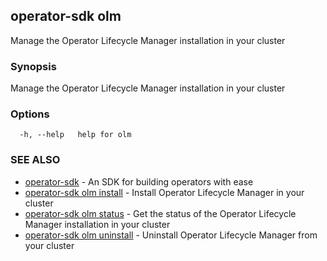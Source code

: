 ## operator-sdk olm

Manage the Operator Lifecycle Manager installation in your cluster

### Synopsis

Manage the Operator Lifecycle Manager installation in your cluster

### Options

```
  -h, --help   help for olm
```

### SEE ALSO

* [operator-sdk](operator-sdk.md)	 - An SDK for building operators with ease
* [operator-sdk olm install](operator-sdk_olm_install.md)	 - Install Operator Lifecycle Manager in your cluster
* [operator-sdk olm status](operator-sdk_olm_status.md)	 - Get the status of the Operator Lifecycle Manager installation in your cluster
* [operator-sdk olm uninstall](operator-sdk_olm_uninstall.md)	 - Uninstall Operator Lifecycle Manager from your cluster

